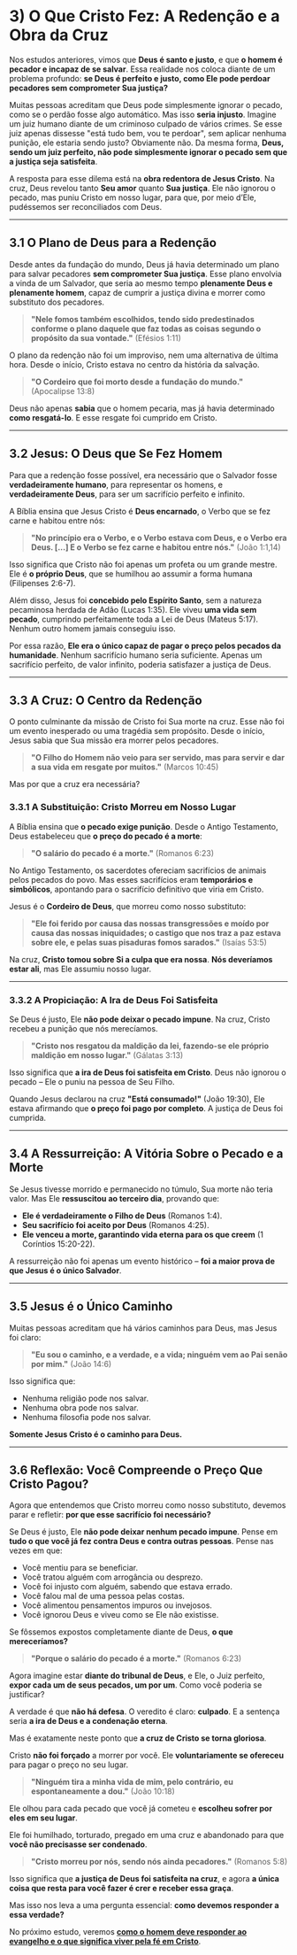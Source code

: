 # **3) O Que Cristo Fez: A Redenção e a Obra da Cruz**  

Nos estudos anteriores, vimos que **Deus é santo e justo**, e que **o homem é pecador e incapaz de se salvar**. Essa realidade nos coloca diante de um problema profundo: **se Deus é perfeito e justo, como Ele pode perdoar pecadores sem comprometer Sua justiça?**  

Muitas pessoas acreditam que Deus pode simplesmente ignorar o pecado, como se o perdão fosse algo automático. Mas isso **seria injusto**. Imagine um juiz humano diante de um criminoso culpado de vários crimes. Se esse juiz apenas dissesse "está tudo bem, vou te perdoar", sem aplicar nenhuma punição, ele estaria sendo justo? Obviamente não. Da mesma forma, **Deus, sendo um juiz perfeito, não pode simplesmente ignorar o pecado sem que a justiça seja satisfeita**.  

A resposta para esse dilema está na **obra redentora de Jesus Cristo**. Na cruz, Deus revelou tanto **Seu amor** quanto **Sua justiça**. Ele não ignorou o pecado, mas puniu Cristo em nosso lugar, para que, por meio d’Ele, pudéssemos ser reconciliados com Deus.  

---

## **3.1 O Plano de Deus para a Redenção**  

Desde antes da fundação do mundo, Deus já havia determinado um plano para salvar pecadores **sem comprometer Sua justiça**. Esse plano envolvia a vinda de um Salvador, que seria ao mesmo tempo **plenamente Deus e plenamente homem**, capaz de cumprir a justiça divina e morrer como substituto dos pecadores.  

> **"Nele fomos também escolhidos, tendo sido predestinados conforme o plano daquele que faz todas as coisas segundo o propósito da sua vontade."** (Efésios 1:11)  

O plano da redenção não foi um improviso, nem uma alternativa de última hora. Desde o início, Cristo estava no centro da história da salvação.  

> **"O Cordeiro que foi morto desde a fundação do mundo."** (Apocalipse 13:8)  

Deus não apenas **sabia** que o homem pecaria, mas já havia determinado **como resgatá-lo**. E esse resgate foi cumprido em Cristo.  

---

## **3.2 Jesus: O Deus que Se Fez Homem**  

Para que a redenção fosse possível, era necessário que o Salvador fosse **verdadeiramente humano**, para representar os homens, e **verdadeiramente Deus**, para ser um sacrifício perfeito e infinito.  

A Bíblia ensina que Jesus Cristo é **Deus encarnado**, o Verbo que se fez carne e habitou entre nós:  

> **"No princípio era o Verbo, e o Verbo estava com Deus, e o Verbo era Deus. [...] E o Verbo se fez carne e habitou entre nós."** (João 1:1,14)  

Isso significa que Cristo não foi apenas um profeta ou um grande mestre. Ele é **o próprio Deus**, que se humilhou ao assumir a forma humana (Filipenses 2:6-7).  

Além disso, Jesus foi **concebido pelo Espírito Santo**, sem a natureza pecaminosa herdada de Adão (Lucas 1:35). Ele viveu **uma vida sem pecado**, cumprindo perfeitamente toda a Lei de Deus (Mateus 5:17). Nenhum outro homem jamais conseguiu isso.  

Por essa razão, **Ele era o único capaz de pagar o preço pelos pecados da humanidade**. Nenhum sacrifício humano seria suficiente. Apenas um sacrifício perfeito, de valor infinito, poderia satisfazer a justiça de Deus.  

---

## **3.3 A Cruz: O Centro da Redenção**  

O ponto culminante da missão de Cristo foi Sua morte na cruz. Esse não foi um evento inesperado ou uma tragédia sem propósito. Desde o início, Jesus sabia que Sua missão era morrer pelos pecadores.  

> **"O Filho do Homem não veio para ser servido, mas para servir e dar a sua vida em resgate por muitos."** (Marcos 10:45)  

Mas por que a cruz era necessária?  

### **3.3.1 A Substituição: Cristo Morreu em Nosso Lugar**  

A Bíblia ensina que **o pecado exige punição**. Desde o Antigo Testamento, Deus estabeleceu que **o preço do pecado é a morte**:  

> **"O salário do pecado é a morte."** (Romanos 6:23)  

No Antigo Testamento, os sacerdotes ofereciam sacrifícios de animais pelos pecados do povo. Mas esses sacrifícios eram **temporários e simbólicos**, apontando para o sacrifício definitivo que viria em Cristo.  

Jesus é o **Cordeiro de Deus**, que morreu como nosso substituto:  

> **"Ele foi ferido por causa das nossas transgressões e moído por causa das nossas iniquidades; o castigo que nos traz a paz estava sobre ele, e pelas suas pisaduras fomos sarados."** (Isaías 53:5)  

Na cruz, **Cristo tomou sobre Si a culpa que era nossa**. **Nós deveríamos estar ali**, mas Ele assumiu nosso lugar.  

---

### **3.3.2 A Propiciação: A Ira de Deus Foi Satisfeita**  

Se Deus é justo, Ele **não pode deixar o pecado impune**. Na cruz, Cristo recebeu a punição que nós merecíamos.  

> **"Cristo nos resgatou da maldição da lei, fazendo-se ele próprio maldição em nosso lugar."** (Gálatas 3:13)  

Isso significa que **a ira de Deus foi satisfeita em Cristo**. Deus não ignorou o pecado – Ele o puniu na pessoa de Seu Filho.  

Quando Jesus declarou na cruz **"Está consumado!"** (João 19:30), Ele estava afirmando que **o preço foi pago por completo**. A justiça de Deus foi cumprida.  

---

## **3.4 A Ressurreição: A Vitória Sobre o Pecado e a Morte**  

Se Jesus tivesse morrido e permanecido no túmulo, Sua morte não teria valor. Mas Ele **ressuscitou ao terceiro dia**, provando que:  

- **Ele é verdadeiramente o Filho de Deus** (Romanos 1:4).  
- **Seu sacrifício foi aceito por Deus** (Romanos 4:25).  
- **Ele venceu a morte, garantindo vida eterna para os que creem** (1 Coríntios 15:20-22).  

A ressurreição não foi apenas um evento histórico – **foi a maior prova de que Jesus é o único Salvador**.  

---

## **3.5 Jesus é o Único Caminho**  

Muitas pessoas acreditam que há vários caminhos para Deus, mas Jesus foi claro:  

> **"Eu sou o caminho, e a verdade, e a vida; ninguém vem ao Pai senão por mim."** (João 14:6)  

Isso significa que:  
- Nenhuma religião pode nos salvar.  
- Nenhuma obra pode nos salvar.  
- Nenhuma filosofia pode nos salvar.  

**Somente Jesus Cristo é o caminho para Deus.**  

---

## **3.6 Reflexão: Você Compreende o Preço Que Cristo Pagou?**  

Agora que entendemos que Cristo morreu como nosso substituto, devemos parar e refletir: **por que esse sacrifício foi necessário?**  

Se Deus é justo, Ele **não pode deixar nenhum pecado impune**. Pense em **tudo o que você já fez contra Deus e contra outras pessoas**. Pense nas vezes em que:  

- Você mentiu para se beneficiar.  
- Você tratou alguém com arrogância ou desprezo.  
- Você foi injusto com alguém, sabendo que estava errado.  
- Você falou mal de uma pessoa pelas costas.  
- Você alimentou pensamentos impuros ou invejosos.  
- Você ignorou Deus e viveu como se Ele não existisse.  

Se fôssemos expostos completamente diante de Deus, **o que mereceríamos?**  

> **"Porque o salário do pecado é a morte."** (Romanos 6:23)  

Agora imagine estar **diante do tribunal de Deus**, e Ele, o Juiz perfeito, **expor cada um de seus pecados, um por um**. Como você poderia se justificar?  

A verdade é que **não há defesa**. O veredito é claro: **culpado**. E a sentença seria **a ira de Deus e a condenação eterna**.  

Mas é exatamente neste ponto que **a cruz de Cristo se torna gloriosa**.  

Cristo **não foi forçado** a morrer por você. Ele **voluntariamente se ofereceu** para pagar o preço no seu lugar.  

> **"Ninguém tira a minha vida de mim, pelo contrário, eu espontaneamente a dou."** (João 10:18)  

Ele olhou para cada pecado que você já cometeu e **escolheu sofrer por eles em seu lugar**.  

Ele foi humilhado, torturado, pregado em uma cruz e abandonado para que **você não precisasse ser condenado**.  

> **"Cristo morreu por nós, sendo nós ainda pecadores."** (Romanos 5:8)  

Isso significa que **a justiça de Deus foi satisfeita na cruz**, e agora **a única coisa que resta para você fazer é crer e receber essa graça**.  

Mas isso nos leva a uma pergunta essencial: **como devemos responder a essa verdade?**  

No próximo estudo, veremos [**como o homem deve responder ao evangelho e o que significa viver pela fé em Cristo**](respondendo-ao-chamado.md).